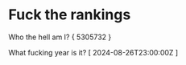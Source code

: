 # Fuck the rankings

Who the hell am I?
{ 5305732 }

What fucking year is it?
[ 2024-08-26T23:00:00Z ]
